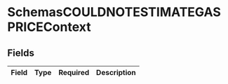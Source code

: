 # SchemasCOULDNOTESTIMATEGASPRICEContext


## Fields

| Field       | Type        | Required    | Description |
| ----------- | ----------- | ----------- | ----------- |